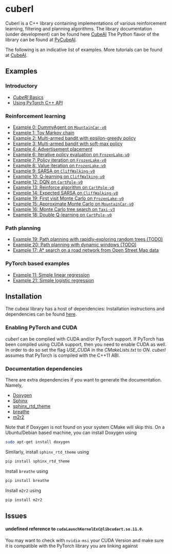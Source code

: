 # cuberl

Cuberl is a C++ library containing implementations of various reinforcement learning, filtering and planning algorithms.
The library documentation (under development) can be found here <a href="https://pockerman-py-cubeai.readthedocs.io/en/latest/">CubeAI</a>
The Python flavor of the library can be found at <a href="https://github.com/pockerman/py_cube_ai">PyCubeAI</a>. 

The following is an indicative list of examples. More tutorials can be found at <a href="https://pockerman-py-cubeai.readthedocs.io/en/latest/">CubeAI</a>.
 

## Examples

### Introductory

- <a href="examples/intro/intro_example_1/intro_example_1.md">_CubeRl_ Basics</a>
- <a href="examples/intro/intro_example_2/intro_example_2.md">Using PyTorch C++ API</a>

### Reinforcement learning

- <a href="https://pockerman-py-cubeai.readthedocs.io/en/latest/ExamplesCpp/rl/rl_example_0.html">Example 0: DummyAgent on  ```MountainCar-v0```</a>
- <a href="examples/example_1/example_1.cpp">Example 1: Toy Markov chain</a>
- <a href="examples/example_2/example_2.cpp">Example 2: Multi-armed bandit with epsilon-greedy policy</a>
- <a href="examples/example_3/example_3.cpp">Example 3: Multi-armed bandit with soft-max policy</a>
- <a href="examples/example_4/example_4.cpp">Example 4: Advertisement placement</a>
- <a href="examples/rl/rl_example_6/rl_example_6.cpp">Example 6: Iterative policy evaluation on ```FrozenLake-v0```</a>
- <a href="examples/rl/rl_example_7/rl_example_7.cpp">Example 7: Policy iteration on ```FrozenLake-v0```</a>
- <a href="examples/rl/rl_example_8/rl_example_8.cpp">Example 8: Value iteration on ```FrozenLake-v0```</a>
- <a href="examples/rl/rl_example_9/rl_example_9.cpp">Example 9: SARSA on ```CliffWalking-v0```</a>
- <a href="examples/rl/rl_example_10/rl_example_10.cpp">Example 10: Q-learning on ```CliffWalking-v0```</a>
- <a href="examples/rl/rl_example_12/example_12.cpp">Example 12: DQN on ```CartPole-v0```</a>
- <a href="examples/rl/rl_example_13/rl_example_13.cpp">Example 13: Reinforce algorithm on ```CartPole-v0```</a>
- <a href="examples/rl/rl_example_14/rl_example_14.cpp">Example 14: Expected SARSA on ```CliffWalking-v0```</a>
- <a href="examples/rl/rl_example_19/rl_example_19.cpp">Example 19: First visit Monte Carlo on ```FrozenLake-v0```</a>
- <a href="examples/example_15/example_15.cpp">Example 15: Approximate Monte Carlo on ```MountainCar-v0```</a>
- <a href="examples/example_16/example_16.cpp">Example 16: Monte Carlo tree search on ```Taxi-v3```</a>
- <a href="examples/rl/rl_example_18.cpp">Example 18: Double Q-learning on  ```CartPole-v0``` </a>

### Path planning

- <a href="#">Example 19: Path planning with rapidly-exploring random trees (TODO)</a> 
- <a href="#">Example 20: Path planning with dynamic windows (TODO) </a>
- <a href="examples/example_17/example_17.cpp">Example 17: A* search on a road network  from Open Street Map data</a>

### PyTorch based examples

- <a href="examples/example_11/example_11.cpp">Example 11: Simple linear regression</a>
- <a href="examples/example_21/example_21.cpp">Example 21: Simple logistic regression</a>

## Installation

The cubeai library has a host of dependencies:
Installation instructions and dependencies can be found <a href="https://pockerman-py-cubeai.readthedocs.io/en/latest/install.html">here</a>.

### Enabling PyTorch and CUDA

_cuberl_ can be complied with CUDA and/or PyTorch support. If PyTorch has been compiled using CUDA support, then
you need to enable CUDA as well. In order to do so set the flag _USE_CUDA_ in the _CMakeLists.txt_ to _ON_.
_cuberl_ assumes that PyTorch is compiled with the C++11 ABI.


### Documentation dependencies

There are extra dependencies if you want to generate the documentation. Namely,

- <a href="https://www.doxygen.nl/">Doxygen</a>
- <a href="https://www.sphinx-doc.org/en/master/">Sphinx</a>
- <a href="https://github.com/readthedocs/sphinx_rtd_theme">sphinx_rtd_theme</a>
- <a href="https://github.com/breathe-doc/breathe">breathe</a>
- <a href="https://github.com/crossnox/m2r2">m2r2</a>

Note that if Doxygen is not found on your system CMake will skip this. On a Ubuntu/Debian based machine, you can install
Doxygen using

```bash
sudo apt-get install doxygen
```

Similarly, install ```sphinx_rtd_theme``` using

```bash
pip install sphinx_rtd_theme
```

Install ```breathe``` using

```bash
pip install breathe
```

Install ```m2r2``` using

```bash
pip install m2r2
```


## Issues

#### undefined reference to ```cudaLaunchKernelExC@libcudart.so.11.0```. 

You may want to check with ```nvidia-msi``` your CUDA Version and make sure it is compatible with the PyTorch library you are linking against



